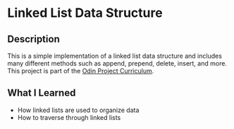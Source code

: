# Linked List Data Structure

## Description

This is a simple implementation of a linked list data structure and includes many different methods such as append, prepend, delete, insert, and more. This project is part of the [Odin Project Curriculum](https://www.theodinproject.com/).

## What I Learned

- How linked lists are used to organize data
- How to traverse through linked lists

